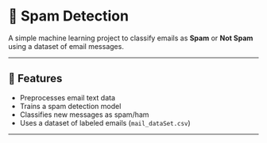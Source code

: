 # 📧 Spam Detection

A simple machine learning project to classify emails as **Spam** or **Not Spam** using a dataset of email messages.

---

## 🚀 Features
- Preprocesses email text data
- Trains a spam detection model
- Classifies new messages as spam/ham
- Uses a dataset of labeled emails (`mail_dataSet.csv`)

---
